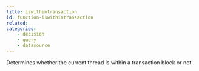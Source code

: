 ```yaml
---
title: iswithintransaction
id: function-iswithintransaction
related:
categories:
    - decision
    - query
    - datasource
---
```


Determines whether the current thread is within a transaction block or not.